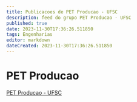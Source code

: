 ```yaml
---
title: Publicacoes de PET Producao - UFSC
description: feed do grupo PET Producao - UFSC
published: true
date: 2023-11-30T17:36:26.511850
tags: Engenharias
editor: markdown
dateCreated: 2023-11-30T17:36:26.511850
---
```


# PET Producao
[PET Producao - UFSC](/grupo/165PETProducaoUFSC.md)
